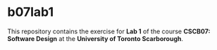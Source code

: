 # b07lab1
This repository contains the exercise for **Lab 1** of the course **CSCB07: Software Design** at the **University of Toronto Scarborough**.
